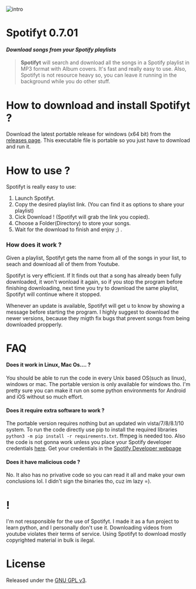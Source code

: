 ![intro](http://i.imgur.com/pb1sEG6.gif)

# Spotifyt 0.7.01
#### *Download songs from your Spotify playlists*

> **Spotifyt** will search and download all the songs in a Spotify playlist in MP3 format with Album covers. It's fast and really easy to use. Also, Spotifyt is not resource heavy so, you can leave it running in the background while you do other stuff. 

# How to download and install Spotifyt ?
Download the latest portable release for windows (x64 bit) from the [releases page](https://github.com/luastan/spotifyt/releases). This executable file is portable so you just have to download and run it.



# How to use ?
Spotifyt is really easy to use:

1. Launch Spotifyt.
2. Copy the desired playlist link. (You can find it as options to share your playlist)
3. Cick Download ! (Spotifyt will grab the link you copied).
4. Choose a Folder(Directory) to store your songs.
5. Wait for the download to finish and enjoy ;) .




### How does it work ?
Given a playlist, Spotifyt gets the name from all of the songs in your list, to seach and download all of them from Youtube. 

Spotifyt is very efficient. If It finds out that a song has already been fully downloaded, it won't wonload it again, so if you stop the program before finishing downloading, next time you try to download the same playlist, Spotifyt will continue where it stopped.

Whenever an update is available, Spotifyt will get u to know by showing a message before starting the program. I highly suggest to download the newer versions, because they migth fix bugs that prevent songs from being downloaded propperly.





# FAQ
#### Does it work in Linux, Mac Os.... ?
You should be able to run the code in every Unix based OS(such as linux), windows or mac. The portable version is only available for windows tho. I'm pretty sure you can make it run on some python environments for Android and iOS without so much effort.

#### Does it require extra software to work ?
The portable version requires nothing but an updated win vista/7/8/8.1/10 system. To run the code directly use pip to install the required libraries `python3 -m pip install -r requirements.txt`. ffmpeg is needed too. Also the code is not gonna work unless you place your Spotify developer credentials [here](https://github.com/luastan/spotifyt/blob/master/spotifyt/__main__.py#L154). Get your credentials in the [Spotify Developer webpage](https://developer.spotify.com/)



#### Does it have malicious code ?
No. It also has no privative code so you can read it all and make your own conclusions lol. I didn't sign the binaries tho, cuz im lazy =).



# !
I'm not ressponsible for the use of Spotifyt. I made it as a fun project to learn python, and I personally don't use it. Downloading videos from youtube violates their terms of service. Using Spotifyt to download mostly copyrighted material in bulk is ilegal. 

# License

Released under the [GNU GPL v3](LICENSE).
